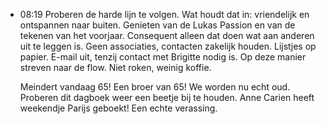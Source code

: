 - 08:19	Proberen de harde lijn te volgen. Wat houdt dat in: vriendelijk en ontspannen naar buiten. Genieten van de Lukas Passion en van de tekenen van het voorjaar. Consequent alleen dat doen wat aan anderen uit te leggen is. Geen associaties, contacten zakelijk houden. Lijstjes op papier. E-mail uit, tenzij contact met Brigitte nodig is. Op deze manier streven naar de flow. Niet roken, weinig koffie. 
  
  Meindert vandaag 65! Een broer van 65! We worden nu echt oud. Proberen dit dagboek weer een beetje bij te houden. Anne Carien heeft weekendje Parijs geboekt! Een echte verassing.